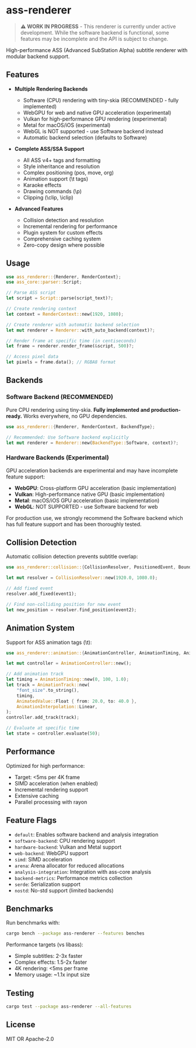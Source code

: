 # ass-renderer

> **⚠️ WORK IN PROGRESS** - This renderer is currently under active development. While the software backend is functional, some features may be incomplete and the API is subject to change.

High-performance ASS (Advanced SubStation Alpha) subtitle renderer with modular backend support.

## Features

- **Multiple Rendering Backends**
  - Software (CPU) rendering with tiny-skia (RECOMMENDED - fully implemented)
  - WebGPU for web and native GPU acceleration (experimental)
  - Vulkan for high-performance GPU rendering (experimental)
  - Metal for macOS/iOS (experimental)
  - WebGL is NOT supported - use Software backend instead
  - Automatic backend selection (defaults to Software)

- **Complete ASS/SSA Support**
  - All ASS v4+ tags and formatting
  - Style inheritance and resolution
  - Complex positioning (pos, move, org)
  - Animation support (\t tags)
  - Karaoke effects
  - Drawing commands (\p)
  - Clipping (\clip, \iclip)

- **Advanced Features**
  - Collision detection and resolution
  - Incremental rendering for performance
  - Plugin system for custom effects
  - Comprehensive caching system
  - Zero-copy design where possible

## Usage

```rust
use ass_renderer::{Renderer, RenderContext};
use ass_core::parser::Script;

// Parse ASS script
let script = Script::parse(script_text)?;

// Create rendering context
let context = RenderContext::new(1920, 1080);

// Create renderer with automatic backend selection
let mut renderer = Renderer::with_auto_backend(context)?;

// Render frame at specific time (in centiseconds)
let frame = renderer.render_frame(&script, 500)?;

// Access pixel data
let pixels = frame.data(); // RGBA8 format
```

## Backends

### Software Backend (RECOMMENDED)
Pure CPU rendering using tiny-skia. **Fully implemented and production-ready.** Works everywhere, no GPU dependencies.

```rust
use ass_renderer::{Renderer, RenderContext, BackendType};

// Recommended: Use Software backend explicitly
let mut renderer = Renderer::new(BackendType::Software, context)?;
```

### Hardware Backends (Experimental)
GPU acceleration backends are experimental and may have incomplete feature support:

- **WebGPU**: Cross-platform GPU acceleration (basic implementation)
- **Vulkan**: High-performance native GPU (basic implementation)  
- **Metal**: macOS/iOS GPU acceleration (basic implementation)
- **WebGL**: NOT SUPPORTED - use Software backend for web

For production use, we strongly recommend the Software backend which has full feature support and has been thoroughly tested.

## Collision Detection

Automatic collision detection prevents subtitle overlap:

```rust
use ass_renderer::collision::{CollisionResolver, PositionedEvent, BoundingBox};

let mut resolver = CollisionResolver::new(1920.0, 1080.0);

// Add fixed event
resolver.add_fixed(event1);

// Find non-colliding position for new event
let new_position = resolver.find_position(event2);
```

## Animation System

Support for ASS animation tags (\t):

```rust
use ass_renderer::animation::{AnimationController, AnimationTiming, AnimatedValue};

let mut controller = AnimationController::new();

// Add animation track
let timing = AnimationTiming::new(0, 100, 1.0);
let track = AnimationTrack::new(
    "font_size".to_string(),
    timing,
    AnimatedValue::Float { from: 20.0, to: 40.0 },
    AnimationInterpolation::Linear,
);
controller.add_track(track);

// Evaluate at specific time
let state = controller.evaluate(50);
```

## Performance

Optimized for high performance:
- Target: <5ms per 4K frame
- SIMD acceleration (when enabled)
- Incremental rendering support
- Extensive caching
- Parallel processing with rayon

## Feature Flags

- `default`: Enables software backend and analysis integration
- `software-backend`: CPU rendering support
- `hardware-backend`: Vulkan and Metal support
- `web-backend`: WebGPU support
- `simd`: SIMD acceleration
- `arena`: Arena allocator for reduced allocations
- `analysis-integration`: Integration with ass-core analysis
- `backend-metrics`: Performance metrics collection
- `serde`: Serialization support
- `nostd`: No-std support (limited backends)

## Benchmarks

Run benchmarks with:
```bash
cargo bench --package ass-renderer --features benches
```

Performance targets (vs libass):
- Simple subtitles: 2-3x faster
- Complex effects: 1.5-2x faster
- 4K rendering: <5ms per frame
- Memory usage: ~1.1x input size

## Testing

```bash
cargo test --package ass-renderer --all-features
```

## License

MIT OR Apache-2.0